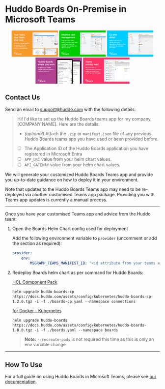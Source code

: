 # Huddo Boards On-Premise in Microsoft Teams

<div style="text-align: center;">
  <a href="./store-slides/1%20EN%20UK.png" target="_blank"><img src="./store-slides/1%20EN%20UK.png" alt="Your tasks, your team, your way" style="width:30%"></a>
  <a href="./store-slides/2%20EN%20UK.png" target="_blank"><img src="./store-slides/2%20EN%20UK.png" alt="Intuitive task management" style="width:30%;"></a>
  <a href="./store-slides/3%20EN%20UK.png" target="_blank"><img src="./store-slides/3%20EN%20UK.png" alt="Go into detail" style="width:30%;"></a>
  <a href="./store-slides/4%20EN%20UK.png" target="_blank"><img src="./store-slides/4%20EN%20UK.png" alt="Huddo Boards where you work" style="width:30%;"></a>
  <a href="./store-slides/5%20EN%20UK.png" target="_blank"><img src="./store-slides/5%20EN%20UK.png" alt="Teams activity feed" style="width:30%;"></a>
</div>

## Contact Us
Send an email to [support@huddo.com](mailto:support@huddo.com) with the following details:


> Hi! I'd like to set up the Huddo Boards teams app for my company, [COMPANY NAME]. Here are the details:
>
> - *(optional)* Attach the `.zip` or `manifest.json` file of any previous Huddo Boards teams app you have used or been provided before. 
> - [  ] The Application ID of the Huddo Boards application you have registered in Microsoft Entra
> - [  ] `APP_URI` value from your helm chart values.
> - [  ] `API_GATEWAY` value from your helm chart values.

We will generate your customized Huddo Boards Teams app and provide you up-to-date guidance on how to deploy it in your environment.

Note that updates to the Huddo Boards Teams app may need to be re-deployed via another customised Teams app package. Providing you with Teams app updates is currently a manual process. 
 
---
Once you have your customised Teams app and advice from the Huddo team:

1.  Open the Boards Helm Chart config used for deployment

    Add the following environment variable to `provider` (uncomment or add the section as required):

    ```yaml
    provider:
        env:
            MSGRAPH_TEAMS_MANIFEST_ID: "<id attribute from your teams app manifest.json>"
    ```

2.  Redeploy Boards helm chart as per command for Huddo Boards:

    [HCL Component Pack](../../cp/index.md#deploy-boards-helm-chart)

        helm upgrade huddo-boards-cp https://docs.huddo.com/assets/config/kubernetes/huddo-boards-cp-1.2.0.tgz -i -f ./boards-cp.yaml --namespace connections

    [for Docker - Kubernetes](../../kubernetes/index.md#deploy-boards-chart)

        helm upgrade huddo-boards https://docs.huddo.com/assets/config/kubernetes/huddo-boards-1.0.0.tgz -i -f ./boards.yaml --namespace boards

    > **Note:** `--recreate-pods` is not required this time as this is only an env variable change

---

## How To Use

For a full guide on using Huddo Boards in Microsoft Teams, please see [our documentation](index.md).
